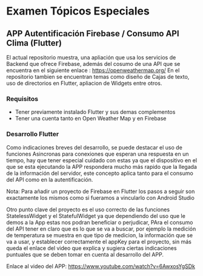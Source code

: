 # Examen Tópicos Especiales

## APP Autentificación Firebase / Consumo API Clima (Flutter)

El actual repositorio muestra, una apliación que usa los servicios de Backend que ofrece Firebase, además del cosumo de una API que se encuentra en el siguiente enlace : https://openweathermap.org/ En el repositorio tambien se encuentran temas como diseño de Cajas de texto, uso de directorios en Flutter, apliacion de Widgets entre otros. 

### Requisitos

* Tener previamente instalado Flutter y sus demas complementos
* Tener una cuenta tanto en Open Weather Map y en Firebase

### Desarrollo Flutter

Como indicaciones breves del desarrollo, se puede destacar el uso de funciones Asincronas para conexiones que esperan una respuesta en un tiempo, hay que tener especial cuidado con estas ya que el dispositivo en el que se esta ejecutando la APP respondera mucho más rapido que la llegada de la información del servidor, este concepto aplica tanto para el consumo del API como en la autentificación.

Nota: Para añadir un proyecto de Firebase en Flutter los pasos a seguir son exactamente los mismos como si fueramos a vincularlo con Android Studio 

Otro punto clave del proyecto es el uso correcto de las funciones StatelessWidget y el StatefulWidget ya que dependiendo del uso que le demos a la App estas nos podran beneficiar o perjudicar, PAra el consumo del API tener en claro que es lo que se va a buscar, por ejemplo la medición de temperatura se muestra en que tipo de medicion, la información que se va a usar, y establecer correctamente el appKey para el proyecto, sin más queda el enlace del video que explica y sugiera ciertas indicaciones puntuales que se deben tomar en cuenta al desarrollo del APP.



Enlace al video del APP: https://www.youtube.com/watch?v=6AwxosYgSDk

